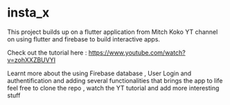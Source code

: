 # insta_x

This project builds up on a flutter application from Mitch Koko YT channel on using flutter and firebase to build 
interactive apps. 

Check out the tutorial here : https://www.youtube.com/watch?v=zohXXZBUVYI

Learnt more about the using Firebase database , User Login and authentification
and adding several functionalities that brings the app to life  
feel free to clone the repo , watch the YT tutorial and add more interesting stuff 
